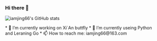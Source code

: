 ### Hi there 👋

![iamjing66's GitHub stats](https://github-readme-stats.vercel.app/api?username=iamjing66&count_private=true)

<!--
**iamjing66/iamjing66** is a ✨ _special_ ✨ repository because its `README.md` (this file) appears on your GitHub profile.
--!>


*  🔭 I’m currently working on Xi`An buttfly
*  🌱 I’m currently useing Python and Leraning Go
*  📫 How to reach me: iamjing66@163.com
